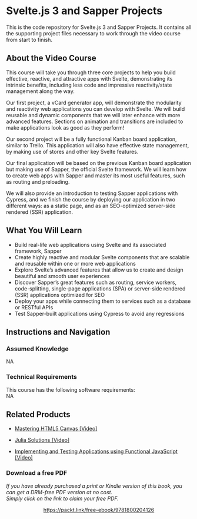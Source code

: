 ﻿# Svelte.js 3 and Sapper Projects
This is the code repository for Svelte.js 3 and Sapper Projects. It contains all the supporting project files necessary to work through the video course from start to finish.

## About the Video Course
	
This course will take you through three core projects to help you build effective, reactive, and attractive apps with Svelte, demonstrating its intrinsic benefits, including less code and impressive reactivity/state management along the way.

Our first project, a vCard generator app, will demonstrate the modularity and reactivity web applications you can develop with Svelte. We will build reusable and dynamic components that we will later enhance with more advanced features. Sections on animation and transitions are included to make applications look as good as they perform!

Our second project will be a fully functional Kanban board application, similar to Trello. This application will also have effective state management, by making use of stores and other key Svelte features.

Our final application will be based on the previous Kanban board application but making use of Sapper, the official Svelte framework. We will learn how to create web apps with Sapper and master its most useful features, such as routing and preloading.

We will also provide an introduction to testing Sapper applications with Cypress, and we finish the course by deploying our application in two different ways: as a static page, and as an SEO-optimized server-side rendered (SSR) application.

<H2>What You Will Learn</H2>
<DIV class=book-info-will-learn-text>
<UL>
<LI>Build real-life web applications using Svelte and its associated framework, Sapper
<LI>Create highly reactive and modular Svelte components that are scalable and reusable within one or more web applications
<LI>Explore Svelte’s advanced features that allow us to create and design beautiful and smooth user experiences
<LI>Discover Sapper’s great features such as routing, service workers, code-splitting, single-page applications (SPA) or server-side rendered (SSR) applications optimized for SEO
<LI>Deploy your apps while connecting them to services such as a database or RESTful APIs
<LI>Test Sapper-built applications using Cypress to avoid any regressions </LI></UL></DIV>

## Instructions and Navigation
### Assumed Knowledge
NA
### Technical Requirements
This course has the following software requirements:<br/>
NA

## Related Products
* [Mastering HTML5 Canvas [Video]]()

* [Julia Solutions [Video]]()

* [Implementing and Testing Applications using Functional JavaScript [Video]]()

### Download a free PDF

 <i>If you have already purchased a print or Kindle version of this book, you can get a DRM-free PDF version at no cost.<br>Simply click on the link to claim your free PDF.</i>
<p align="center"> <a href="https://packt.link/free-ebook/9781800204126">https://packt.link/free-ebook/9781800204126 </a> </p>